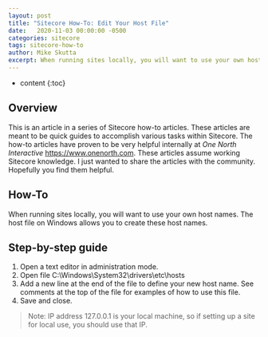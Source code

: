 ```yaml
---
layout: post
title: "Sitecore How-To: Edit Your Host File"
date:   2020-11-03 00:00:00 -0500
categories: sitecore
tags: sitecore-how-to
author: Mike Skutta
excerpt: When running sites locally, you will want to use your own host names. The host file on Windows allows you to create these host names.
---
```


* content
{:toc}

## Overview

This is an article in a series of Sitecore how-to articles. These articles are meant to be quick guides to accomplish various tasks within Sitecore. The how-to articles have proven to be very helpful internally at *One North Interactive* https://www.onenorth.com.  These articles assume working Sitecore knowledge. I just wanted to share the articles with the community. Hopefully you find them helpful.

## How-To

When running sites locally, you will want to use your own host names. The host file on Windows allows you to create these host names.

## Step-by-step guide

1. Open a text editor in administration mode.
1. Open file C:\Windows\System32\drivers\etc\hosts
1. Add a new line at the end of the file to define your new host name. See comments at the top of the file for examples of how to use this file.
1. Save and close.

> Note: IP address 127.0.0.1 is your local machine, so if setting up a site for local use, you should use that IP.